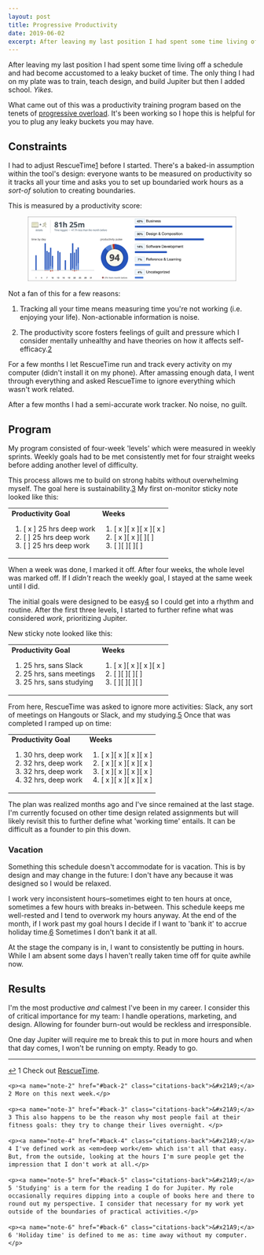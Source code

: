 ```yaml
---
layout: post
title: Progressive Productivity
date: 2019-06-02
excerpt: After leaving my last position I had spent some time living off a schedule and had become accustomed to a leaky bucket of time. The only thing I had on my plate was to train, teach design...
---
```


After leaving my last position I had spent some time living off a schedule and had become accustomed to a leaky bucket of time. The only thing I had on my plate was to train, teach design, and build Jupiter but then I added school. _Yikes._

What came out of this was a productivity training program based on the tenets of [progressive overload](http://helentran.com/notetakingandaccountability). It's been working so I hope this is helpful for you to plug any leaky buckets you may have.

## Constraints

I had to adjust RescueTime<span class="cite"><a href="#note-1" name="back-1">1</a></span> before I started. There's a baked-in assumption within the tool's design: everyone wants to be measured on productivity so it tracks all your time and asks you to set up boundaried work hours as a _sort-of_ solution to creating boundaries.

This is measured by a productivity score:

<figure>
    <img src="/img/posts/060219-rescuetime.jpg" alt="Screenshot of RescueTime's producitivty score">
</figure>

Not a fan of this for a few reasons:

1. Tracking all your time means measuring time you're not working (i.e. enjoying your life). Non-actionable information is noise.

2. The productivity score fosters feelings of guilt and pressure which I consider mentally unhealthy and have theories on how it affects self-efficacy.<span class="cite"><a href="#note-2" name="back-2">2</a></span>

For a few months I let RescueTime run and track every activity on my computer (didn't install it on my phone). After amassing enough data, I went through everything and asked RescueTime to ignore everything which wasn't work related.

After a few months I had a semi-accurate work tracker. No noise, no guilt.

## Program

My program consisted of four-week 'levels' which were measured in weekly sprints. Weekly goals had to be met consistently met for four straight weeks before adding another level of difficulty.

This process allows me to build on strong habits without overwhelming myself. The goal here is sustainability.<span class="cite"><a href="#note-3" name="back-3">3</a></span> My first on-monitor sticky note looked like this:

<table class="stats">
<tr>
    <td><strong>Productivity Goal</strong>
    <br>
        <ol class="no-number">
        <li>[ x ] 25 hrs deep work</li>
        <li>[ ] 25 hrs deep work</li>
        <li>[ ] 25 hrs deep work</li>
        </ol>
    </td>
    <td><strong>Weeks</strong>
        <ol class="no-number">
        <li>[ x ][ x ][ x ][ x ]</li>
        <li>[ x ][ x ][ ][ ]</li>
        <li>[ ][ ][ ][ ]</li>
        </ol>
    </td>
</tr>
</table>

When a week was done, I marked it off. After four weeks, the whole level was marked off. If I _didn't_ reach the weekly goal, I stayed at the same week until I did.

The initial goals were designed to be easy<span class="cite"><a href="#note-4" name="back-4">4</a></span> so I could get into a rhythm and routine. After the first three levels, I started to further refine what was considered _work_, prioritizing Jupiter.

New sticky note looked like this:

<table class="stats">
<tr>
    <td><strong>Productivity Goal</strong>
    <br>
        <ol class="no-number">
        <li>25 hrs, sans Slack</li>
        <li>25 hrs, sans meetings</li>
        <li>25 hrs, sans studying</li>
        </ol>
    </td>
    <td><strong>Weeks</strong>
        <ol class="no-number">
        <li>[ x ][ x ][ x ][ x ]</li>
        <li>[ ][ ][ ][ ]</li>
        <li>[ ][ ][ ][ ]</li>
        </ol>
    </td>
</tr>
</table>

From here, RescueTime was asked to ignore more activities: Slack, any sort of meetings on Hangouts or Slack, and my studying.<span class="cite"><a href="#note-5" name="back-5">5</a></span> Once that was completed I ramped up on time:

<table class="stats">
<tr>
    <td><strong>Productivity Goal</strong>
    <br>
        <ol class="no-number">
        <li>30 hrs, deep work</li>
        <li>32 hrs, deep work</li>
        <li>32 hrs, deep work</li>
        <li>32 hrs, deep work</li>
        </ol>
    </td>
    <td><strong>Weeks</strong>
        <ol class="no-number">
        <li>[ x ][ x ][ x ][ x ]</li>
        <li>[ x ][ x ][ x ][ x ]</li>
        <li>[ x ][ x ][ x ][ x ]</li>
        <li>[ x ][ x ][ x ][ x ]</li>
        </ol>
    </td>
</tr>
</table>

The plan was realized months ago and I've since remained at the last stage. I'm currently focused on other time design related assignments but will likely revisit this to further define what 'working time' entails. It can be difficult as a founder to pin this down.

### Vacation

Something this schedule doesn't accommodate for is vacation. This is by design and may change in the future: I don't have any because it was designed so I would be relaxed.

I work very inconsistent hours–sometimes eight to ten hours at once, sometimes a few hours with breaks in-between. This schedule keeps me well-rested and I tend to overwork my hours anyway. At the end of the month, if I work past my goal hours I decide if I want to 'bank it' to accrue holiday time.<span class="cite"><a href="#note-6" name="back-6">6</a></span> Sometimes I don't bank it at all. 

At the stage the company is in, I want to consistently be putting in hours. While I am absent some days I haven't really taken time off for quite awhile now.

## Results

I'm the most productive _and_ calmest I've been in my career. I consider this of critical importance for my team: I handle operations, marketing, and design. Allowing for founder burn-out would be reckless and irresponsible.

One day Jupiter will require me to break this to put in more hours and when that day comes, I won't be running on empty. Ready to go.

<hr class="--end">

<div class="citations">
    <p><a name="note-1" href="#back-1" class="citations-back">&#x21A9;</a> 1 Check out <a href="https://www.rescuetime.com/">RescueTime</a>.</p>

    <p><a name="note-2" href="#back-2" class="citations-back">&#x21A9;</a> 2 More on this next week.</p>

    <p><a name="note-3" href="#back-3" class="citations-back">&#x21A9;</a> 3 This also happens to be the reason why most people fail at their fitness goals: they try to change their lives overnight. </p> 

    <p><a name="note-4" href="#back-4" class="citations-back">&#x21A9;</a> 4 I've defined work as <em>deep work</em> which isn't all that easy. But, from the outside, looking at the hours I'm sure people get the impression that I don't work at all.</p>

    <p><a name="note-5" href="#back-5" class="citations-back">&#x21A9;</a> 5 'Studying' is a term for the reading I do for Jupiter. My role occasionally requires dipping into a couple of books here and there to round out my perspective. I consider that necessary for my work yet outside of the boundaries of practical activities.</p>

    <p><a name="note-6" href="#back-6" class="citations-back">&#x21A9;</a> 6 'Holiday time' is defined to me as: time away without my computer.</p>
</div>

